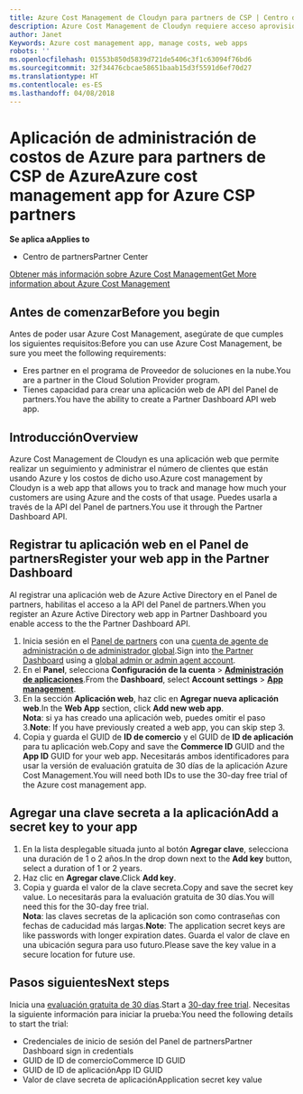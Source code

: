 ```yaml
---
title: Azure Cost Management de Cloudyn para partners de CSP | Centro de partners
description: Azure Cost Management de Cloudyn requiere acceso aprovisionado a la API del Centro de partners.
author: Janet
Keywords: Azure cost management app, manage costs, web apps
robots: ''
ms.openlocfilehash: 01553b850d5839d721de5406c3f1c63094f76bd6
ms.sourcegitcommit: 32f34476cbcae58651baab15d3f5591d6ef70d27
ms.translationtype: HT
ms.contentlocale: es-ES
ms.lasthandoff: 04/08/2018
---
```

# <a name="azure-cost-management-app-for-azure-csp-partners"></a><span data-ttu-id="97ac2-103">Aplicación de administración de costos de Azure para partners de CSP de Azure</span><span class="sxs-lookup"><span data-stu-id="97ac2-103">Azure cost management app for Azure CSP partners</span></span>  

**<span data-ttu-id="97ac2-104">Se aplica a</span><span class="sxs-lookup"><span data-stu-id="97ac2-104">Applies to</span></span>**

-  <span data-ttu-id="97ac2-105">Centro de partners</span><span class="sxs-lookup"><span data-stu-id="97ac2-105">Partner Center</span></span>

[<span data-ttu-id="97ac2-106">Obtener más información sobre Azure Cost Management</span><span class="sxs-lookup"><span data-stu-id="97ac2-106">Get More information about Azure Cost Management</span></span>](https://go.microsoft.com/fwlink/p/?linkid=857893)

## <a name="before-you-begin"></a><span data-ttu-id="97ac2-107">Antes de comenzar</span><span class="sxs-lookup"><span data-stu-id="97ac2-107">Before you begin</span></span>
<span data-ttu-id="97ac2-108">Antes de poder usar Azure Cost Management, asegúrate de que cumples los siguientes requisitos:</span><span class="sxs-lookup"><span data-stu-id="97ac2-108">Before you can use Azure Cost Management, be sure you meet the following requirements:</span></span>
- <span data-ttu-id="97ac2-109">Eres partner en el programa de Proveedor de soluciones en la nube.</span><span class="sxs-lookup"><span data-stu-id="97ac2-109">You are a partner in the Cloud Solution Provider program.</span></span>
- <span data-ttu-id="97ac2-110">Tienes capacidad para crear una aplicación web de API del Panel de partners.</span><span class="sxs-lookup"><span data-stu-id="97ac2-110">You have the ability to create a Partner Dashboard API web app.</span></span>

## <a name="overview"></a><span data-ttu-id="97ac2-111">Introducción</span><span class="sxs-lookup"><span data-stu-id="97ac2-111">Overview</span></span>

<span data-ttu-id="97ac2-112">Azure Cost Management de Cloudyn es una aplicación web que permite realizar un seguimiento y administrar el número de clientes que están usando Azure y los costos de dicho uso.</span><span class="sxs-lookup"><span data-stu-id="97ac2-112">Azure cost management by Cloudyn is a web app that allows you to track and manage how much your customers are using Azure and the costs of that usage.</span></span> <span data-ttu-id="97ac2-113">Puedes usarla a través de la API del Panel de partners.</span><span class="sxs-lookup"><span data-stu-id="97ac2-113">You use it through the Partner Dashboard API.</span></span>

## <a name="register-your-web-app-in-the-partner-dashboard"></a><span data-ttu-id="97ac2-114">Registrar tu aplicación web en el Panel de partners</span><span class="sxs-lookup"><span data-stu-id="97ac2-114">Register your web app in the Partner Dashboard</span></span>
<span data-ttu-id="97ac2-115">Al registrar una aplicación web de Azure Active Directory en el Panel de partners, habilitas el acceso a la API del Panel de partners.</span><span class="sxs-lookup"><span data-stu-id="97ac2-115">When you register an Azure Active Directory web app in Partner Dashboard you enable access to the the Partner Dashboard API.</span></span> 
1.  <span data-ttu-id="97ac2-116">Inicia sesión en el [Panel de partners](https://partnercenter.microsoft.com/en-us/pcv/dashboard/overview) con una [cuenta de agente de administración o de administrador global](create-user-accounts-and-set-permissions.md).</span><span class="sxs-lookup"><span data-stu-id="97ac2-116">Sign into [the Partner Dashboard](https://partnercenter.microsoft.com/en-us/pcv/dashboard/overview) using a [global admin or admin agent account](create-user-accounts-and-set-permissions.md).</span></span>
2.  <span data-ttu-id="97ac2-117">En el **Panel**, selecciona **Configuración de la cuenta** &gt; **[Administración de aplicaciones](https://partnercenter.microsoft.com/en-us/pcv/apiintegration/appmanagement)**.</span><span class="sxs-lookup"><span data-stu-id="97ac2-117">From the **Dashboard**, select **Account settings** &gt; **[App management](https://partnercenter.microsoft.com/en-us/pcv/apiintegration/appmanagement)**.</span></span>
3.  <span data-ttu-id="97ac2-118">En la sección **Aplicación web**, haz clic en **Agregar nueva aplicación web**.</span><span class="sxs-lookup"><span data-stu-id="97ac2-118">In the **Web App** section, click **Add new web app**.</span></span>
<br> <span data-ttu-id="97ac2-119">**Nota**: si ya has creado una aplicación web, puedes omitir el paso 3.</span><span class="sxs-lookup"><span data-stu-id="97ac2-119">**Note**: If you have previously created a web app, you can skip step 3.</span></span>
4.  <span data-ttu-id="97ac2-120">Copia y guarda el GUID de **ID de comercio** y el GUID de **ID de aplicación** para tu aplicación web.</span><span class="sxs-lookup"><span data-stu-id="97ac2-120">Copy and save the **Commerce ID** GUID and the **App ID** GUID for your web app.</span></span> <span data-ttu-id="97ac2-121">Necesitarás ambos identificadores para usar la versión de evaluación gratuita de 30 días de la aplicación Azure Cost Management.</span><span class="sxs-lookup"><span data-stu-id="97ac2-121">You will need both IDs to use the 30-day free trial of the Azure cost management app.</span></span>

## <a name="add-a-secret-key-to-your-app"></a><span data-ttu-id="97ac2-122">Agregar una clave secreta a la aplicación</span><span class="sxs-lookup"><span data-stu-id="97ac2-122">Add a secret key to your app</span></span>
1.  <span data-ttu-id="97ac2-123">En la lista desplegable situada junto al botón **Agregar clave**, selecciona una duración de 1 o 2 años.</span><span class="sxs-lookup"><span data-stu-id="97ac2-123">In the drop down next to the **Add key** button, select a duration of 1 or 2 years.</span></span>
2.  <span data-ttu-id="97ac2-124">Haz clic en **Agregar clave**.</span><span class="sxs-lookup"><span data-stu-id="97ac2-124">Click **Add key**.</span></span> 
3.  <span data-ttu-id="97ac2-125">Copia y guarda el valor de la clave secreta.</span><span class="sxs-lookup"><span data-stu-id="97ac2-125">Copy and save the secret key value.</span></span> <span data-ttu-id="97ac2-126">Lo necesitarás para la evaluación gratuita de 30 días.</span><span class="sxs-lookup"><span data-stu-id="97ac2-126">You will need this for the 30-day free trial.</span></span>
<br><span data-ttu-id="97ac2-127">**Nota**: las claves secretas de la aplicación son como contraseñas con fechas de caducidad más largas.</span><span class="sxs-lookup"><span data-stu-id="97ac2-127">**Note**: The application secret keys are like passwords with longer expiration dates.</span></span> <span data-ttu-id="97ac2-128">Guarda el valor de clave en una ubicación segura para uso futuro.</span><span class="sxs-lookup"><span data-stu-id="97ac2-128">Please save the key value in a secure location for future use.</span></span>

## <a name="next-steps"></a><span data-ttu-id="97ac2-129">Pasos siguientes</span><span class="sxs-lookup"><span data-stu-id="97ac2-129">Next steps</span></span>
<span data-ttu-id="97ac2-130">Inicia una [evaluación gratuita de 30 días](https://go.microsoft.com/fwlink/?linkid=857895).</span><span class="sxs-lookup"><span data-stu-id="97ac2-130">Start a [30-day free trial](https://go.microsoft.com/fwlink/?linkid=857895).</span></span>
<span data-ttu-id="97ac2-131">Necesitas la siguiente información para iniciar la prueba:</span><span class="sxs-lookup"><span data-stu-id="97ac2-131">You need the following details to start the trial:</span></span>
- <span data-ttu-id="97ac2-132">Credenciales de inicio de sesión del Panel de partners</span><span class="sxs-lookup"><span data-stu-id="97ac2-132">Partner Dashboard sign in credentials</span></span>
- <span data-ttu-id="97ac2-133">GUID de ID de comercio</span><span class="sxs-lookup"><span data-stu-id="97ac2-133">Commerce ID GUID</span></span>
- <span data-ttu-id="97ac2-134">GUID de ID de aplicación</span><span class="sxs-lookup"><span data-stu-id="97ac2-134">App ID GUID</span></span>
- <span data-ttu-id="97ac2-135">Valor de clave secreta de aplicación</span><span class="sxs-lookup"><span data-stu-id="97ac2-135">Application secret key value</span></span>
